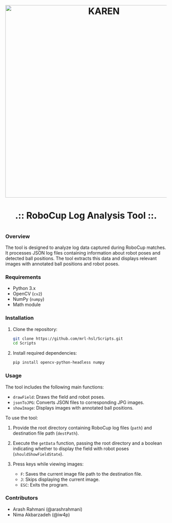 <h1 align="center">
  <br>
  <a href="https://github.com/"><img src="https://github.com/Awrsha/Tello-Drone-Object-Following/assets/89135083/d5d03b44-eb26-4093-b4dd-1679c6530d1c" alt="KAREN" width="600"></a>
  <b><h4 align="center">.:: RoboCup Log Analysis Tool ::.</h4></b>
</h1>

### Overview

The tool is designed to analyze log data captured during RoboCup matches. It processes JSON log files containing information about robot poses and detected ball positions. The tool extracts this data and displays relevant images with annotated ball positions and robot poses.

### Requirements

- Python 3.x
- OpenCV (`cv2`)
- NumPy (`numpy`)
- Math module

### Installation

1. Clone the repository:

    ```bash
    git clone https://github.com/mrl-hsl/Scripts.git
    cd Scripts
    ```

2. Install required dependencies:

    ```bash
    pip install opencv-python-headless numpy
    ```

### Usage

The tool includes the following main functions:

- `drawField`: Draws the field and robot poses.
- `jsonToJPG`: Converts JSON files to corresponding JPG images.
- `showImage`: Displays images with annotated ball positions.

To use the tool:

1. Provide the root directory containing RoboCup log files (`path`) and destination file path (`destPath`).

2. Execute the `getData` function, passing the root directory and a boolean indicating whether to display the field with robot poses (`shouldShowFieldState`).

3. Press keys while viewing images:
    - `F`: Saves the current image file path to the destination file.
    - `J`: Skips displaying the current image.
    - `ESC`: Exits the program.

### Contributors

- Arash Rahmani (@arashrahmani)
- Nima Akbarzadeh (@iw4p)
